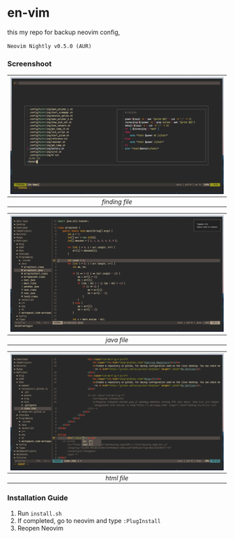 # en-vim
this my repo for backup neovim config,

`Neovim Nightly v0.5.0 (AUR)`

### Screenshoot
| ![alt en-vim_find](./img/1.png "Find File") |
|:--:|
| *finding file* |

| ![alt en-vim_java](./img/2.png "Open Java File") |
|:--:|
| *java file* |

| ![alt en-vim_html](./img/3.png "Open HTML File") |
|:--:|
| *html file* |

### Installation Guide
1. Run `install.sh`
2. If completed, go to neovim and type `:PlugInstall`
3. Reopen Neovim

